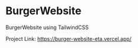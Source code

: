# BurgerWebsite
BurgerWebsite using TailwindCSS

Project Link: https://burger-website-eta.vercel.app/
